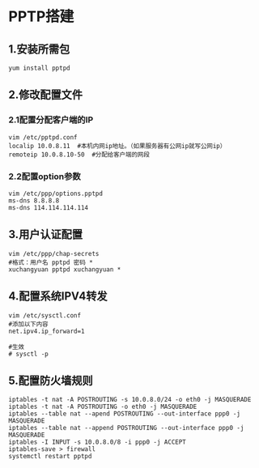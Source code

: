 # PPTP搭建

## 1.安装所需包


    yum install pptpd

## 2.修改配置文件

### 2.1配置分配客户端的IP

    vim /etc/pptpd.conf
    localip 10.0.8.11  #本机内网ip地址。（如果服务器有公网ip就写公网ip）
    remoteip 10.0.8.10-50  #分配给客户端的网段

### 2.2配置option参数

    vim /etc/ppp/options.pptpd
    ms-dns 8.8.8.8
    ms-dns 114.114.114.114

## 3.用户认证配置

    vim /etc/ppp/chap-secrets
    #格式：用户名 pptpd 密码 *
    xuchangyuan pptpd xuchangyuan *

## 4.配置系统IPV4转发

    vim /etc/sysctl.conf
    #添加以下内容
    net.ipv4.ip_forward=1

    #生效
    # sysctl -p

## 5.配置防火墙规则

    iptables -t nat -A POSTROUTING -s 10.0.8.0/24 -o eth0 -j MASQUERADE
    iptables -t nat -A POSTROUTING -o eth0 -j MASQUERADE
    iptables --table nat --apend POSTROUTING --out-interface ppp0 -j MASQUERADE
    iptables --table nat --append POSTROUTING --out-interface ppp0 -j MASQUERADE
    iptables -I INPUT -s 10.0.8.0/8 -i ppp0 -j ACCEPT
    iptables-save > firewall
    systemctl restart pptpd

